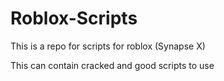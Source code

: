 # Roblox-Scripts

This is a repo for scripts for roblox (Synapse X)

This can contain cracked and good scripts to use
